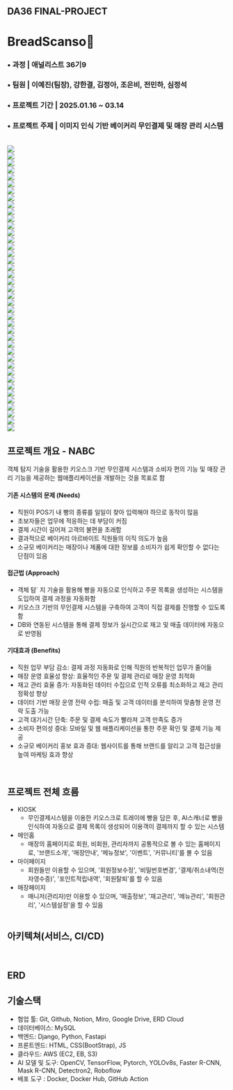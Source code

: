 ## DA36 FINAL-PROJECT
# BreadScanso🍞

### • 과정 | 애널리스트 36기9
### • 팀원 | 이예진(팀장), 강한결, 김정아, 조은비, 전민하, 심정석 
### • 프로젝트 기간 | 2025.01.16 ~ 03.14
### • 프로젝트 주제 | 이미지 인식 기반 베이커리 무인결제 및 매장 관리 시스템
<br>

<img src="{% static 'readme_images/brandscanso_ppt.jpg' %}">
<br>
<img src="{% static 'readme_images/brandscanso_ppt(1).jpg' %}">
<br>
<img src="{% static 'readme_images/brandscanso_ppt(2).jpg' %}">
<br>
<img src="{% static 'readme_images/brandscanso_ppt(3).jpg' %}">
<br>
<img src="{% static 'readme_images/brandscanso_ppt(4).jpg' %}">
<br>
<img src="{% static 'readme_images/brandscanso_ppt(5).jpg' %}">
<br>
<img src="{% static 'readme_images/brandscanso_ppt(6).jpg' %}">
<br>
<img src="{% static 'readme_images/brandscanso_ppt(7).jpg' %}">
<br>
<img src="{% static 'readme_images/brandscanso_ppt(8).jpg' %}">
<br>
<img src="{% static 'readme_images/brandscanso_ppt(9).jpg' %}">
<br>
<img src="{% static 'readme_images/brandscanso_ppt(10).jpg' %}">
<br>
<img src="{% static 'readme_images/brandscanso_ppt(11).jpg' %}">
<br>
<img src="{% static 'readme_images/brandscanso_ppt(12).jpg' %}">
<br>
<img src="{% static 'readme_images/brandscanso_ppt(13).jpg' %}">
<br>
<img src="{% static 'readme_images/brandscanso_ppt(14).jpg' %}">
<br>
<img src="{% static 'readme_images/brandscanso_ppt(15).jpg' %}">
<br>
<img src="{% static 'readme_images/brandscanso_ppt(16).jpg' %}">
<br>
<img src="{% static 'readme_images/brandscanso_ppt(17).jpg' %}">
<br>
<img src="{% static 'readme_images/brandscanso_ppt(18).jpg' %}">
<br>
<img src="{% static 'readme_images/brandscanso_ppt(19).jpg' %}">
<br>
<img src="{% static 'readme_images/brandscanso_ppt(20).jpg' %}">
<br>
<img src="{% static 'readme_images/brandscanso_ppt(21).jpg' %}">
<br>
<img src="{% static 'readme_images/brandscanso_ppt(22).jpg' %}">
<br>
<img src="{% static 'readme_images/brandscanso_ppt(23).jpg' %}">
<br>
<img src="{% static 'readme_images/brandscanso_ppt(24).jpg' %}">
<br>
<img src="{% static 'readme_images/brandscanso_ppt(25).jpg' %}">
<br>
<img src="{% static 'readme_images/brandscanso_ppt(26).jpg' %}">
<br>
<img src="{% static 'readme_images/brandscanso_ppt(27).jpg' %}">
<br>
<img src="{% static 'readme_images/brandscanso_ppt(28).jpg' %}">
<br>
<img src="{% static 'readme_images/brandscanso_ppt(29).jpg' %}">
<br>
<img src="{% static 'readme_images/brandscanso_ppt(30).jpg' %}">
<br>
<img src="{% static 'readme_images/brandscanso_ppt(31).jpg' %}">
<br>
<img src="{% static 'readme_images/brandscanso_ppt(32).jpg' %}">
<br>
<img src="{% static 'readme_images/brandscanso_ppt(33).jpg' %}">
<br>
<img src="{% static 'readme_images/brandscanso_ppt(34).jpg' %}">
<br>
<img src="{% static 'readme_images/brandscanso_ppt(35).jpg' %}">
<br>
<img src="{% static 'readme_images/brandscanso_ppt(36).jpg' %}">
<br>
<img src="{% static 'readme_images/brandscanso_ppt(37).jpg' %}">
<br>
<img src="{% static 'readme_images/brandscanso_ppt(38).jpg' %}">
<br>
<img src="{% static 'readme_images/brandscanso_ppt(39).jpg' %}">
<br>
<img src="{% static 'readme_images/brandscanso_ppt(40).jpg' %}">



## 프로젝트 개요 - NABC

객체 탐지 기술을 활용한 키오스크 기반 무인결제 시스템과 소비자 편의 기능 및 매장 관리 기능을 제공하는 웹애플리케이션을 개발하는 것을 목표로 함

#### 기존 시스템의 문제 (Needs)
- 직원이 POS기 내 빵의 종류를 일일이 찾아 입력해야 하므로 동작이 많음
- 초보자들은 업무에 적응하는 데 부담이 커짐
- 결제 시간이 길어져 고객의 불편을 초래함
- 결과적으로 베이커리 아르바이트 직원들의 이직 의도가 높음
- 소규모 베이커리는 매장이나 제품에 대한 정보를 소비자가 쉽게 확인할 수 없다는 단점이 있음
#### 접근법 (Approach)
- 객체 탐` 지 기술을 활용해 빵을 자동으로 인식하고 주문 목록을 생성하는 시스템을 도입하여 결제 과정을 자동화함
- 키오스크 기반의 무인결제 시스템을 구축하여 고객이 직접 결제를 진행할 수 있도록 함
- DB와 연동된 시스템을 통해 결제 정보가 실시간으로 재고 및 매출 데이터에 자동으로 반영됨
#### 기대효과 (Benefits)
- 직원 업무 부담 감소: 결제 과정 자동화로 인해 직원의 반복적인 업무가 줄어듦
- 매장 운영 효율성 향상: 효율적인 주문 및 결제 관리로 매장 운영 최적화
- 재고 관리 효율 증가: 자동화된 데이터 수집으로 인적 오류를 최소화하고 재고 관리 정확성 향상
- 데이터 기반 매장 운영 전략 수립: 매출 및 고객 데이터를 분석하여 맞춤형 운영 전략 도출 가능
- 고객 대기시간 단축: 주문 및 결제 속도가 빨라져 고객 만족도 증가
- 소비자 편의성 증대: 모바일 및 웹 애플리케이션을 통한 주문 확인 및 결제 기능 제공
- 소규모 베이커리 홍보 효과 증대: 웹사이트를 통해 브랜드를 알리고 고객 접근성을 높여 마케팅 효과 향상
<br>

## 프로젝트 전체 흐름
- KIOSK 
  - 무인결제시스템을 이용한 키오스크로 트레이에 빵을 담은 후, AI스캐너로 빵을 인식하여 자동으로 결제 목록이 생성되어 이용객이 결제까지 할 수 있는 시스템
- 메인홈
  - 매장의 홈페이지로 회원, 비회원, 관리자까지 공통적으로 볼 수 있는 홈페이지로, '브랜드소개', '매장안내', '메뉴정보', '이벤트', '커뮤니티'를 볼 수 있음
- 마이페이지
  - 회원들만 이용할 수 있으며, '회원정보수정', '비밀번호변경', '결제/취소내역(전자영수증)', '포인트적립내역', '회원탈퇴'를 할 수 있음
- 매장페이지 
  - 매니저(관리자)만 이용할 수 있으며, '매출정보', '재고관리', '메뉴관리', '회원관리', '시스템설정'을 할 수 있음
  <br>

## 아키텍쳐(서비스, CI/CD)
<br> 

## ERD

## 기술스택
- 협업 툴: Git, Github, Notion, Miro, Google Drive, ERD Cloud
- 데이터베이스: MySQL
- 백엔드: Django, Python, Fastapi
- 프론트엔드: HTML, CSS(BootStrap), JS
- 클라우드: AWS (EC2, EB, S3)
- AI 모델 및 도구: OpenCV, TensorFlow, Pytorch, YOLOv8s, Faster R-CNN, Mask R-CNN, Detectron2, Roboflow
- 배포 도구 : Docker, Docker Hub, GitHub Action
<br>







